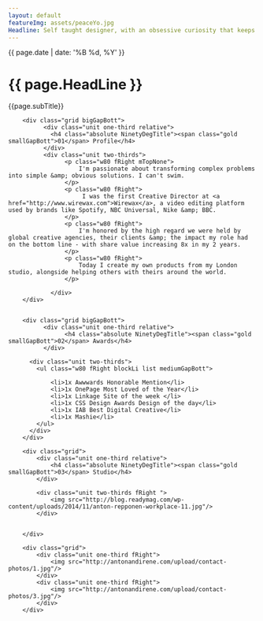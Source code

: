 ```yaml
---
layout: default
featureImg: assets/peaceYo.jpg
Headline: Self taught designer, with an obsessive curiosity that keeps my skills &amp; ambitions always growing. 
---
```


<div class="wider bigGapBott h100 saturate1 pos5050 greyscale1_saturate1 bgCover" style="background-image:url('{{ page.featureImg}}')">
	<div class="wideOverlay">
		<div class="grid ghost hero1 w100">
			<div class="unit whole textCenter paddingNo">
				<p class="mediumPrint">{{ page.date | date: '%B %d, %Y' }}	</p>		
			</div>
		      <div class="unit whole paddingNo">
		        <h1 class="textCenter">{{ page.HeadLine }}</h1>
		      </div>
		      <div class="unit whole textCenter paddingNo">
		      	<p class="mediumPrint">{{page.subTitle}}	</p>
		      </div>
		 </div> 
	</div>		 
</div>		

<!--
<div class="wider midnightBg largeMarginTop" style="background-image:url('{{ page.featureImg}}');background-position:center top;">
	<div class="wideOverlay">
		<div class="grid">
		      <div class="unit whole">
		        <h1 class="bigGapTop mediumGapBott bigGapTop">{{ page.longTitle }}</h1>
		      </div>
		 </div>
		<div class="grid">
			<div class="unit whole bigGapBott">
		        <h1 class="bigGapTop mediumGapBott ">
		        	{{ page.Headline }} 
		        </h1>
		     </div>  
		     <div class="unit one-quarter"></div>
			<div class="unit one-quarter bigGapBott">
			      	<ul class="blockLi list">
			      		<li><a href="http://linkedin.com/in/niquewoodhouse">Linkedin</a></li>
			      		<li><a href="http://twitter.com/niquewoodhouse">Twitter</a></li>	
			      	</ul>	
		     </div> 
			<div class="unit one-quarter bigGapBott">
			      	<ul class="blockLi list">
			      		<li><a href="tel:44747888909">+44 7478 888909</a></li>	
			      		<li><a href="mailto:nique.shjm.woodhouse@gmail.com">nique.shjm.woodhouse@gmail.com</a></li>		
			      	</ul>	
		     </div>  		      		               		      		      
		 </div>
	</div>		 
</div>		
-->

<div class="wider">
 		 

		<div class="grid bigGapBott">
		      <div class="unit one-third relative">
				<h4 class="absolute NinetyDegTitle"><span class="gold smallGapBott">01</span> Profile</h4>	    		
		      </div>			
		      <div class="unit two-thirds">
			        <p class="w80 fRight mTopNone">
			        	I'm passionate about transforming complex problems into simple &amp; obvious solutions. I can't swim.  
			        </p>
			        <p class="w80 fRight">
			        	 I was the first Creative Director at <a href="http://www.wirewax.com">Wirewax</a>, a video editing platform used by brands like Spotify, NBC Universal, Nike &amp; BBC.  
					</p>
					<p class="w80 fRight">
			        	I'm honored by the high regard we were held by global creative agencies, their clients &amp; the impact my role had on the bottom line - with share value increasing 8x in my 2 years. 
			        </p>
			        <p class="w80 fRight">
			        	Today I create my own products from my London studio, alongside helping others with theirs around the world.  
			        </p>

				</div>
		</div>		 


		<div class="grid bigGapBott">
		      <div class="unit one-third relative">
		      		<h4 class="absolute NinetyDegTitle"><span class="gold smallGapBott">02</span> Awards</h4>	
		      </div>				

	      <div class="unit two-thirds">
	        <ul class="w80 fRight blockLi list mediumGapBott">
	        	
	        	<li>1x Awwwards Honorable Mention</li>
	        	<li>1x OnePage Most Loved of the Year</li>
	        	<li>1x Linkage Site of the week </li>
	        	<li>1x CSS Design Awards Design of the day</li>
	        	<li>1x IAB Best Digital Creative</li>
	        	<li>1x Mashie</li>
	        </ul>
	      </div>	      	      
	    </div>

	    <div class="grid">
	    	<div class="unit one-third relative">
	    		<h4 class="absolute NinetyDegTitle"><span class="gold smallGapBott">03</span> Studio</h4>	
	    	</div>

	    	<div class="unit two-thirds fRight ">
	    		<img src="http://blog.readymag.com/wp-content/uploads/2014/11/anton-repponen-workplace-11.jpg"/>
	    	</div>	    	

   	
	    </div>

	    <div class="grid">
	    	<div class="unit one-third fRight">
	    		<img src="http://antonandirene.com/upload/contact-photos/1.jpg"/>
	    	</div>
	    	<div class="unit one-third fRight">
	    		<img src="http://antonandirene.com/upload/contact-photos/3.jpg"/>
	    	</div>	   	    	
	    </div>


</div>


<!--
<div class="wider">

		<script type="text/javascript" src="https://raw.githubusercontent.com/stevenschobert/instafeed.js/master/instafeed.min.js"></script>  
  	<script type="text/javascript">
		var feed = new Instafeed({
		  get: 'user',
		  clientId: '467ede5a6b9b48ae8e03f4e2582aeeb3',
		  userId: 13563994,
		  accessToken: '13563994.467ede5.bfe0ac4ed0fa4d9a84b943687922a92d',
		  resolution: 'standard_resolution',
		  limit: 9,
		  after: function () {
		    var images = $("#instafeed").find('a');
		    $.each(images, function(index, image) {
		      var delay = (index * 75) + 'ms';
		      $(image).css('-webkit-animation-delay', delay);
		      $(image).css('-moz-animation-delay', delay);
		      $(image).css('-ms-animation-delay', delay);
		      $(image).css('-o-animation-delay', delay);
		      $(image).css('animation-delay', delay);
		      //$(image).addClass('animated flipInX');
		    });
		  },
		  template: '<a href="{{link}}" target="_blank" class="instagramImg"><img src="{{image}}" /><span class="likes">&hearts; {{likes}}</span></a>'
		});
		feed.run();
		setTimeout(function(){ $('#instafeed a').attr("target","_blank"); }, 1000);
	</script>
				<div id="instafeed" class="wow fadeIn animated" style="visibility: visible; animation-name: fadeIn;">
				<h1 class="intro-heading tCenter">Instagram</h1>
			</div>
</div>





-->
